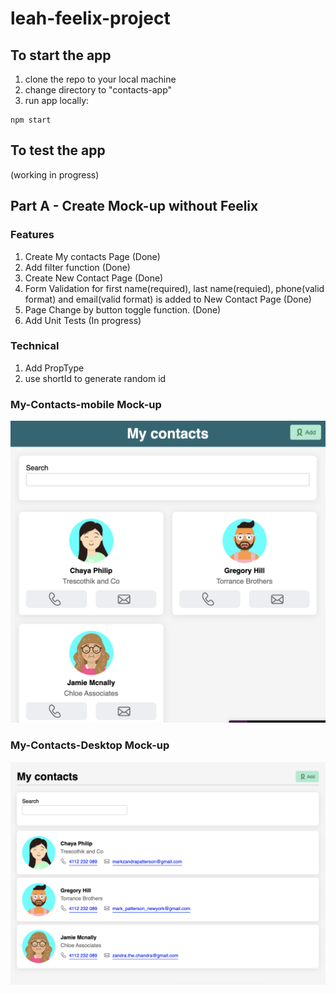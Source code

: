 # leah-feelix-project

## To start the app

1. clone the repo to your local machine
2. change directory to "contacts-app"
3. run app locally:

```
npm start
```

## To test the app

(working in progress)

## Part A - Create Mock-up without Feelix

### Features

1. Create My contacts Page (Done)
2. Add filter function (Done)
3. Create New Contact Page (Done)
4. Form Validation for first name(required), last name(requied), phone(valid format) and email(valid format) is added to New Contact Page (Done)
5. Page Change by button toggle function. (Done)
6. Add Unit Tests (In progress)

### Technical

1. Add PropType
2. use shortId to generate random id

### My-Contacts-mobile Mock-up

![alt text](./mockup/my-contacts-mobile.png)

### My-Contacts-Desktop Mock-up

![alt text](./mockup/my-contacts-desktop.png)
